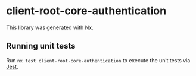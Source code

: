 # client-root-core-authentication

This library was generated with [Nx](https://nx.dev).

## Running unit tests

Run `nx test client-root-core-authentication` to execute the unit tests via [Jest](https://jestjs.io).
